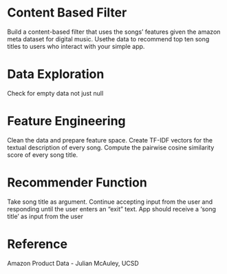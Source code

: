 # Content Based Filter

Build a content-based filter that uses the songs’ features given the amazon meta dataset for digital music. 
Usethe data to recommend top ten song titles to users who interact with your simple app.

# Data Exploration

Check for empty data not just null

# Feature Engineering

Clean the data and prepare feature space. 
Create TF-IDF vectors for the textual description of every song.
Compute the pairwise cosine similarity score of every song title.

# Recommender Function

Take song title as argument.
Continue accepting input from the user and responding until the user enters an “exit” text.
App should receive a ‘song title’ as input from the user

# Reference

Amazon Product Data - Julian McAuley, UCSD
